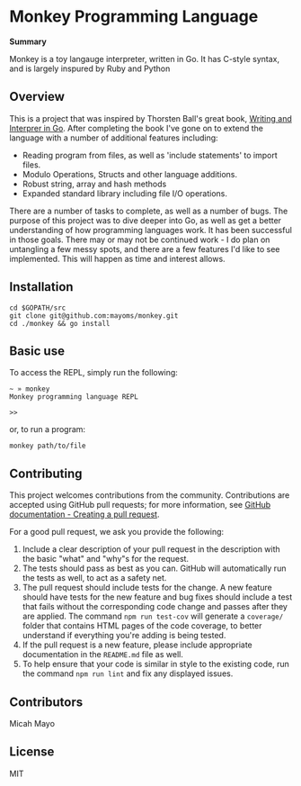 # Monkey Programming Language

**Summary** 

Monkey is a toy langauge interpreter, written in Go. It has C-style syntax, and is largely inspured by Ruby and Python

## Overview

This is a project that was inspired by Thorsten Ball's great book, [Writing and Interprer in Go](https://interpreterbook.com/). After completing the book I've gone on to extend the language with a number of additional features including:
  * Reading program from files, as well as 'include statements' to import files.
  * Modulo Operations, Structs and other language additions.
  * Robust string, array and hash methods
  * Expanded standard library including file I/O operations.

There are a number of tasks to complete, as well as a number of bugs. The purpose of this project was to dive deeper into Go, as well as get a better understanding of how programming languages work. It has been successful in those goals. There may or may not be continued work - I do plan on untangling a few messy spots, and there are a few features I'd like to see implemented. This will happen as time and interest allows.

## Installation
```
cd $GOPATH/src
git clone git@github.com:mayoms/monkey.git
cd ./monkey && go install
```

## Basic use
To access the REPL, simply run the following:

```
~ » monkey
Monkey programming language REPL

>>
```

or, to run a program:

```
monkey path/to/file
```

## Contributing

This project welcomes contributions from the community. Contributions are
accepted using GitHub pull requests; for more information, see 
[GitHub documentation - Creating a pull request](https://help.github.com/articles/creating-a-pull-request/).

For a good pull request, we ask you provide the following:

1. Include a clear description of your pull request in the description
   with the basic "what" and "why"s for the request.
2. The tests should pass as best as you can. GitHub will automatically run
   the tests as well, to act as a safety net.
3. The pull request should include tests for the change. A new feature should
   have tests for the new feature and bug fixes should include a test that fails
   without the corresponding code change and passes after they are applied.
   The command `npm run test-cov` will generate a `coverage/` folder that
   contains HTML pages of the code coverage, to better understand if everything
   you're adding is being tested.
4. If the pull request is a new feature, please include appropriate documentation 
   in the `README.md` file as well.
5. To help ensure that your code is similar in style to the existing code,
   run the command `npm run lint` and fix any displayed issues.

## Contributors

Micah Mayo

## License

MIT